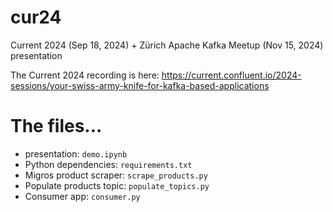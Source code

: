 # cur24

Current 2024 (Sep 18, 2024) + Zürich Apache Kafka Meetup (Nov 15, 2024) presentation

The Current 2024 recording is here: https://current.confluent.io/2024-sessions/your-swiss-army-knife-for-kafka-based-applications

# The files...

* presentation: `demo.ipynb`
* Python dependencies: `requirements.txt`
* Migros product scraper: `scrape_products.py`
* Populate products topic: `populate_topics.py`
* Consumer app: `consumer.py`
